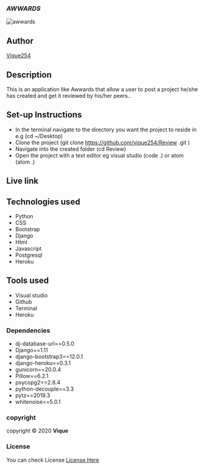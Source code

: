 ### ***AWWARDS***
![awwards](https://assets.awwwards.com/assets/images/pages/plans/gallery/awwwards-19.jpg)

## Author
[Vique254](https://github.com/vique254)

## Description
This is an application like Awwards that allow a user to post a project he/she has created and get it reviewed by his/her peers..

## Set-up Instructions
* In the terminal navigate to the directory you want the project to reside in e.g (cd ~/Desktop)
* Clone the project (git clone https://github.com/vique254/Review .git )
* Navigate into the created folder (cd Review)
* Open the project with a text editor eg visual studio (code .) or atom (atom .)

## Live link


## Technologies used
* Python
* CSS
* Bootstrap
* Django
* Html
* Javascript
* Postgresql
* Heroku
## Tools used
* Visual studio
* Github
* Terminal
* Heroku
### Dependencies
* dj-database-url==0.5.0
* Django==1.11
* django-bootstrap3==12.0.1
* django-heroku==0.3.1
* gunicorn==20.0.4
* Pillow==6.2.1
* psycopg2==2.8.4
* python-decouple==3.3
* pytz==2019.3
* whitenoise==5.0.1

###  copyright
copyright &copy; 2020  **Vique**
### License
You can check License [License Here](LICENSE)
